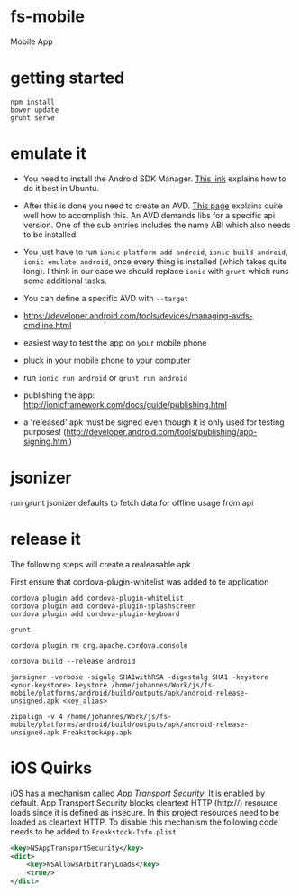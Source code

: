 # fs-mobile
Mobile App

# getting started

    npm install
    bower update 
    grunt serve

# emulate it

* You need to install the Android SDK Manager. [This
link](http://www.webupd8.org/2014/09/canonical-releases-ubuntu-developer.html) explains how to do it best in Ubuntu.

* After this is done you need to create an AVD.
[This page](https://cordova.apache.org/docs/en/4.0.0/guide_platforms_android_index.md.html#Android%20Platform%20Guide)
explains quite well how to accomplish this. An AVD demands libs for a specific api version. One of the sub entries includes the name ABI which also needs to be installed.

* You just have to run `ionic platform add android`, `ionic build android`, `ionic emulate android`, once every thing is installed (which takes quite long). I think in our case we should replace `ionic` with `grunt` which runs some additional tasks.

* You can define a specific AVD with `--target`

* https://developer.android.com/tools/devices/managing-avds-cmdline.html

* easiest way to test the app on your mobile phone
 * pluck in your mobile phone to your computer
 * run `ionic run android` or `grunt run android`

* publishing the app: http://ionicframework.com/docs/guide/publishing.html

* a 'released' apk must be signed even though it is only used for testing purposes! (http://developer.android.com/tools/publishing/app-signing.html)


# jsonizer
run grunt  jsonizer:defaults to fetch data for offline usage from api 

# release it

The following steps will create a realeasable apk

First ensure that cordova-plugin-whitelist was added to te application 
    
    cordova plugin add cordova-plugin-whitelist 
    cordova plugin add cordova-plugin-splashscreen
    cordova plugin add cordova-plugin-keyboard

```
grunt
```

```
cordova plugin rm org.apache.cordova.console
```

```
cordova build --release android
```

```
jarsigner -verbose -sigalg SHA1withRSA -digestalg SHA1 -keystore <your-keystore>.keystore /home/johannes/Work/js/fs-mobile/platforms/android/build/outputs/apk/android-release-unsigned.apk <key_alias>
```

```
zipalign -v 4 /home/johannes/Work/js/fs-mobile/platforms/android/build/outputs/apk/android-release-unsigned.apk FreakstockApp.apk
```

# iOS Quirks

iOS has a mechanism called *App Transport Security*. It is enabled by default. App Transport Security blocks cleartext HTTP (http://) resource loads since it is defined as insecure. In this project resources need to be loaded as cleartext HTTP. To disable this mechanism the following code needs to be added to ```Freakstock-Info.plist```

```xml
<key>NSAppTransportSecurity</key>
<dict>
	<key>NSAllowsArbitraryLoads</key>
	<true/>
</dict>
```
